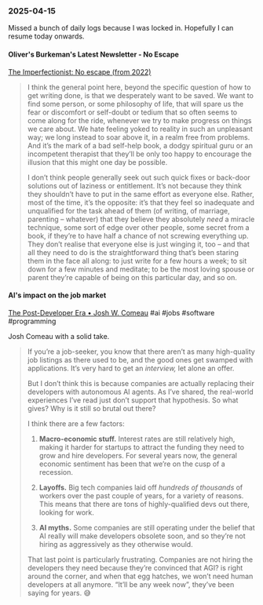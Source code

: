 ### 2025-04-15
Missed a bunch of daily logs because I was locked in. Hopefully I can resume today onwards.

#### Oliver's Burkeman's Latest Newsletter - No Escape
[The Imperfectionist: No escape (from 2022)](https://ckarchive.com/b/5quvh7hn0wxmmhp5xxd52a95qqv44in)

> I think the general point here, beyond the specific question of how to get writing done, is that we desperately want to be saved. We want to find some person, or some philosophy of life, that will spare us the fear or discomfort or self-doubt or tedium that so often seems to come along for the ride, whenever we try to make progress on things we care about. We hate feeling yoked to reality in such an unpleasant way; we long instead to soar above it, in a realm free from problems. And it’s the mark of a bad self-help book, a dodgy spiritual guru or an incompetent therapist that they’ll be only too happy to encourage the illusion that this might one day be possible.
> 
> I don’t think people generally seek out such quick fixes or back-door solutions out of laziness or entitlement. It’s not because they think they shouldn’t have to put in the same effort as everyone else. Rather, most of the time, it’s the opposite: it’s that they feel so inadequate and unqualified for the task ahead of them (of writing, of marriage, parenting – whatever) that they believe they absolutely _need_ a miracle technique, some sort of edge over other people, some secret from a book, if they’re to have half a chance of not screwing everything up. They don’t realise that everyone else is just winging it, too – and that all they need to do is the straightforward thing that’s been staring them in the face all along: to just write for a few hours a week; to sit down for a few minutes and meditate; to be the most loving spouse or parent they’re capable of being on this particular day, and so on.

#### AI's impact on the job market
[The Post-Developer Era • Josh W. Comeau](https://www.joshwcomeau.com/blog/the-post-developer-era/) #ai #jobs #software #programming

Josh Comeau with a solid take.

> If you’re a job-seeker, you know that there aren’t as many high-quality job listings as there used to be, and the good ones get swamped with applications. It’s very hard to get an _interview,_ let alone an offer.
> 
> But I don’t think this is because companies are actually replacing their developers with autonomous AI agents. As I’ve shared, the real-world experiences I’ve read just don’t support that hypothesis. So what gives? Why is it still so brutal out there?
> 
> I think there are a few factors:
> 
> 1. **Macro-economic stuff.** Interest rates are still relatively high, making it harder for startups to attract the funding they need to grow and hire developers. For several years now, the general economic sentiment has been that we’re on the cusp of a recession.
>
> 2. **Layoffs.** Big tech companies laid off _hundreds of thousands_ of workers over the past couple of years, for a variety of reasons. This means that there are tons of highly-qualified devs out there, looking for work.
> 
> 3. **AI myths.** Some companies are still operating under the belief that AI really will make developers obsolete soon, and so they’re not hiring as aggressively as they otherwise would.
>
> That last point is particularly frustrating. Companies are not hiring the developers they need because they’re convinced that AGI? is right around the corner, and when that egg hatches, we won’t need human developers at all anymore. “It’ll be any week now”, they’ve been saying for years. 😅